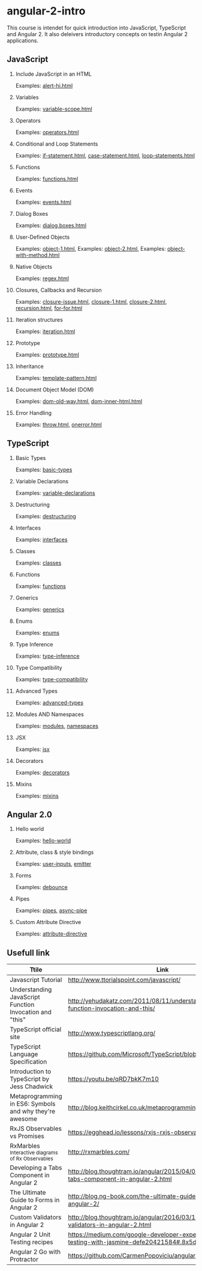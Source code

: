 # angular-2-intro

This course is intendet for quick introduction into JavaScript, TypeScript and Angular 2. It also deleivers introductory concepts on testin Angular 2 applications.

## JavaScript

1. Include JavaScript in an HTML

    Examples: [alert-hi.html](JavaScript/alert-hi.html)

1. Variables
 
    Examples: [variable-scope.html](JavaScript/variable-scope.html)

4. Operators
 
    Examples: [operators.html](JavaScript/operators.html)

1. Conditional and Loop Statements

    Examples: [if-statement.html](JavaScript/if-statement.html), [case-statement.html](JavaScript/case-statement.html), [loop-statements.html](JavaScript/loop-statements.html)

1. Functions

    Examples: [functions.html](JavaScript/functions.html)

1. Events

    Examples: [events.html](JavaScript/events.html)

1. Dialog Boxes
 
    Examples: [dialog.boxes.html](JavaScript/dialog.boxes.html)

1. User-Defined Objects

    Examples: [object-1.html](JavaScript/object-1.html), Examples: [object-2.html](JavaScript/object-2.html), Examples: [object-with-method.html](JavaScript/object-with-method.html)

1. Native Objects

    Examples: [regex.html](JavaScript/regex.html)
    
    
1. Closures, Callbacks and Recursion

    Examples: [closure-issue.html](JavaScript/closure-issue.html), [closure-1.html](JavaScript/closure-1.html), [closure-2.html](JavaScript/closure-2.html), [recursion.html](JavaScript/recursion.html), [for-for.html
](JavaScript/for-for.html
)

1. Iteration structures

    Examples: [iteration.html](JavaScript/iteration.html)

1. Prototype

    Examples: [prototype.html](JavaScript/prototype.html)

1. Inheritance

    Examples: [template-pattern.html](JavaScript/template-pattern.html)
    
1. Document Object Model (DOM)
    
    Examples: [dom-old-way.html](JavaScript/dom-old-way.html), [dom-inner-html.html](JavaScript/dom-inner-html.html)

1. Error Handling

    Examples: [throw.html](JavaScript/throw.html), [onerror.html](JavaScript/onerror.html)

## TypeScript

1. Basic Types

    Examples: [basic-types](TypeScript/basic-types/basic-types.ts)

1. Variable Declarations
    
    Examples: [variable-declarations](TypeScript/variable-declarations/variable-declarations.ts)

1. Destructuring
    
    Examples: [destructuring](TypeScript/destructing/destructing.ts)
    
1. Interfaces
    
    Examples: [interfaces](TypeScript/interfaces/interfaces.ts)
    
1. Classes
    
    Examples: [classes](TypeScript/classes/classes.ts)
    
1. Functions
    
    Examples: [functions](TypeScript/functions/functions.ts)

1. Generics
    
    Examples: [generics](TypeScript/generics/generics.ts)

1. Enums
    
    Examples: [enums](TypeScript/enums/enums.ts)

1. Type Inference
    
    Examples: [type-inference](TypeScript/type-inference/type-inference.ts)

1. Type Compatibility
    
    Examples: [type-compatibility](TypeScript/type-compatibility/type-compatibility.ts)

1. Advanced Types
    
    Examples: [advanced-types](TypeScript/advanced-types/advanced-types.ts)

1. Modules AND Namespaces
    
    Examples: [modules](TypeScript/modules), [namespaces](TypeScript/namespaces)

1. JSX
    
    Examples: [jsx](TypeScript/jsx)

1. Decorators
    
    Examples: [decorators](TypeScript/decorators/decorators.ts)

1. Mixins
    
    Examples: [mixins](TypeScript/mixins/mixins.ts)

## Angular 2.0

1. Hello world

    Examples: [hello-world](Angular2/hello-world/index.html)
    
1. Attribute, class & style bindings

    Examples: [user-inputs](Angular2/user-inputs), [emitter](Angular2/emitter)
    
1. Forms

    Examples: [debounce](Angular2/debounce)
    
1. Pipes
    
    Examples: [pipes](Angular2/pipes), [async-pipe](Angular2/async-pipe)

1. Custom Attribute Directive

    Examples: [attribute-directive](Angular2/attribute-directive)

## Usefull link
|Ttile|Link|
|---|---|
|Javascript Tutorial|http://www.ttorialspoint.com/javascript/|
|Understanding JavaScript Function Invocation and "this"|http://yehudakatz.com/2011/08/11/understanding-javascript-function-invocation-and-this/|
|TypeScript official site|http://www.typescriptlang.org/|
|TypeScript Language Specification|https://github.com/Microsoft/TypeScript/blob/master/doc/spec.md|
|Introduction to TypeScript by Jess Chadwick|https://youtu.be/qRD7bkK7m10|
|Metaprogramming in ES6: Symbols and why they're awesome|http://blog.keithcirkel.co.uk/metaprogramming-in-es6-symbols/|
|RxJS Observables vs Promises|https://egghead.io/lessons/rxjs-rxjs-observables-vs-promises|
|RxMarbles<br/><sup>Interactive diagrams of Rx Observables</sup>|http://rxmarbles.com/|
|Developing a Tabs Component in Angular 2|http://blog.thoughtram.io/angular/2015/04/09/developing-a-tabs-component-in-angular-2.html|
|The Ultimate Guide to Forms in Angular 2|http://blog.ng-book.com/the-ultimate-guide-to-forms-in-angular-2/|
|Custom Validators in Angular 2|http://blog.thoughtram.io/angular/2016/03/14/custom-validators-in-angular-2.html|
|Angular 2 Unit Testing recipes|https://medium.com/google-developer-experts/angular-2-unit-testing-with-jasmine-defe20421584#.8x5d58123|
|Angular 2 Go with Protractor|https://github.com/CarmenPopoviciu/angular2-go-protractor|
